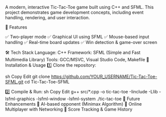A modern, interactive Tic-Tac-Toe game built using C++ and SFML. This project demonstrates game development concepts, including event handling, rendering, and user interaction.


📜 Features

✅ Two-player mode
✅ Graphical UI using SFML
✅ Mouse-based input handling
✅ Real-time board updates
✅ Win detection & game-over screen



🛠️ Tech Stack
Language: C++
Framework: SFML (Simple and Fast Multimedia Library)
Tools: GCC/MSVC, Visual Studio Code, Makefile
🚀 Installation & Usage
1️⃣ Clone the repository:

sh
Copy
Edit
git clone https://github.com/YOUR_USERNAME/Tic-Tac-Toe-SFML.git
cd Tic-Tac-Toe-SFML

2️⃣ Compile & Run:
sh
Copy
Edit
g++ src/*.cpp -o tic-tac-toe -Iinclude -Llib -lsfml-graphics -lsfml-window -lsfml-system
./tic-tac-toe
📌 Future Enhancements
🔹 AI-based opponent (Minimax Algorithm)
🔹 Online Multiplayer with Networking
🔹 Score Tracking & Game History














